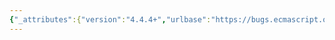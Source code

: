 ```yaml
---
{"_attributes":{"version":"4.4.4+","urlbase":"https://bugs.ecmascript.org/","maintainer":"dherman@mozilla.com"},"bug":{"bug_id":3128,"creation_ts":"2014-08-13 15:21:00 -0700","short_desc":"CreateModuleLinkageRecord creates an object, not a record","delta_ts":"2014-08-25 08:29:22 -0700","product":"Draft for 6th Edition","component":"editorial issue","version":"Rev 26: July 18, 2014 Draft","rep_platform":"All","op_sys":"All","bug_status":"RESOLVED","resolution":"FIXED","priority":"Normal","bug_severity":"enhancement","everconfirmed":true,"reporter":{"uid":"ian","name":"Ian 'Hixie' Hickson"},"assigned_to":{"uid":"allen","name":"Allen Wirfs-Brock"},"long_desc":[{"commentid":9781,"comment_count":0,"who":{"uid":"ian","name":"Ian 'Hixie' Hickson"},"bug_when":"2014-08-13 15:21:03 -0700","thetext":"As far as I can tell, CreateModuleLinkageRecord() creates an actual object, not just a spec-internal Record."},{"commentid":9818,"comment_count":1,"who":{"uid":"allen","name":"Allen Wirfs-Brock"},"bug_when":"2014-08-20 11:03:27 -0700","thetext":"fixed in rev27 editor's draft"},{"commentid":9892,"comment_count":2,"who":{"uid":"allen","name":"Allen Wirfs-Brock"},"bug_when":"2014-08-25 08:29:22 -0700","thetext":"fixed in rev27 draft"}]}}
---
```


